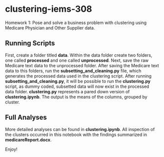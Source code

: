 # clustering-iems-308
Homework 1: Pose and solve a business problem with clustering using Medicare Physician and Other Supplier data.

## Running Scripts
First, create a folder titled **data**. Within the data folder create two folders, one called **processed** and one called 
**unprocessed**. Next, save the raw Medicare text data to the unprocessed folder. After saving the Medicare text data to this 
folders, run the **subsetting_and_cleaning.py** file, which generates the processed data used in the clustering script. After running 
**subsetting_and_cleaning.py**, it will be possible to run the **clustering.py** script, as dummy coded, subsetted data
will now exist in the processed data folder. **clustering.py** represents a pared down version of **clustering.ipynb**. 
The output is the means of the columns, grouped by cluster.

## Full Analyses
More detailed analyses can be found in **clustering.ipynb**. All inspection of the clusters occurred in this notebook
with the findings summarized in **medicareReport.docx**.

Enjoy!
